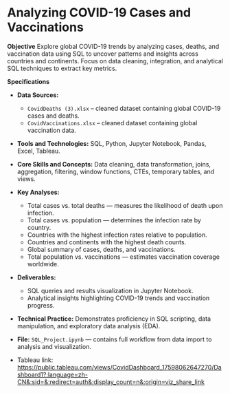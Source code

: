 # Analyzing COVID-19 Cases and Vaccinations 

**Objective**
Explore global COVID-19 trends by analyzing cases, deaths, and vaccination data using SQL to uncover patterns and insights across countries and continents. Focus on data cleaning, integration, and analytical SQL techniques to extract key metrics.

**Specifications**

* **Data Sources:**

  * `CovidDeaths (3).xlsx` – cleaned dataset containing global COVID-19 cases and deaths.
  * `CovidVaccinations.xlsx` – cleaned dataset containing global vaccination data.
* **Tools and Technologies:** SQL, Python, Jupyter Notebook, Pandas, Excel, Tableau.
* **Core Skills and Concepts:** Data cleaning, data transformation, joins, aggregation, filtering, window functions, CTEs, temporary tables, and views.
* **Key Analyses:**

  * Total cases vs. total deaths — measures the likelihood of death upon infection.
  * Total cases vs. population — determines the infection rate by country.
  * Countries with the highest infection rates relative to population.
  * Countries and continents with the highest death counts.
  * Global summary of cases, deaths, and vaccinations.
  * Total population vs. vaccinations — estimates vaccination coverage worldwide.
* **Deliverables:**

  * SQL queries and results visualization in Jupyter Notebook.
  * Analytical insights highlighting COVID-19 trends and vaccination progress.
* **Technical Practice:** Demonstrates proficiency in SQL scripting, data manipulation, and exploratory data analysis (EDA).
* **File:** `SQL_Project.ipynb` — contains full workflow from data import to analysis and visualization.
* Tableau link: https://public.tableau.com/views/CovidDashboard_17598062647270/Dashboard1?:language=zh-CN&:sid=&:redirect=auth&:display_count=n&:origin=viz_share_link
